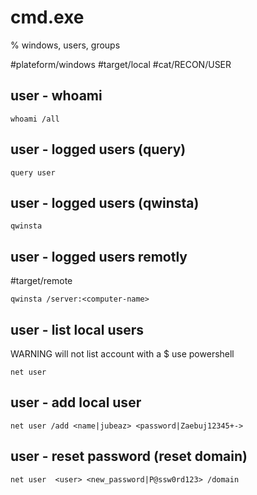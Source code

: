 # cmd.exe
% windows, users, groups

#plateform/windows #target/local #cat/RECON/USER

## user - whoami
```
whoami /all
```

## user - logged users (query)
```
query user
```
## user - logged users (qwinsta)
```
qwinsta
```

## user - logged users remotly
#target/remote
```
qwinsta /server:<computer-name>
```

## user - list local users
WARNING will not list account with a $ use powershell
```
net user
```

## user - add local user
```
net user /add <name|jubeaz> <password|Zaebuj12345+->
```

## user - reset password (reset domain)
```
net user  <user> <new_password|P@ssw0rd123> /domain
```



